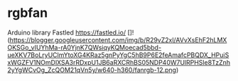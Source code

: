# rgbfan

Arduino library Fastled
https://fastled.io/
[]!(https://blogger.googleusercontent.com/img/b/R29vZ2xl/AVvXsEhF2hLMXOKSGo_vIUYhMa-rA0YjnK7QWsiqyKQMoecad5bbd-ueXKV7BoLryUClmYtoXG4KRaz5gnPyYgC5hB9P6E2feAmafcPBQDX_HPuiSxWGZFV1NOmDlXSA3rRDxpU1JB6aRXCRhBS05NDP40W7UlRPHSle8TzZnh2yYgWCvOg_ZcQOM21qVn5y/w640-h360/fanrgb-12.png)
